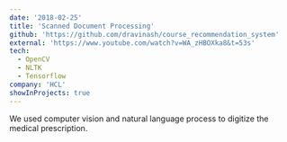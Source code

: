 ```yaml
---
date: '2018-02-25'
title: 'Scanned Document Processing'
github: 'https://github.com/dravinash/course_recommendation_system'
external: 'https://www.youtube.com/watch?v=WA_zHBOXka8&t=53s'
tech:
  - OpenCV
  - NLTK
  - Tensorflow
company: 'HCL'
showInProjects: true
---
```


We used computer vision and natural language process to digitize the medical prescription. 